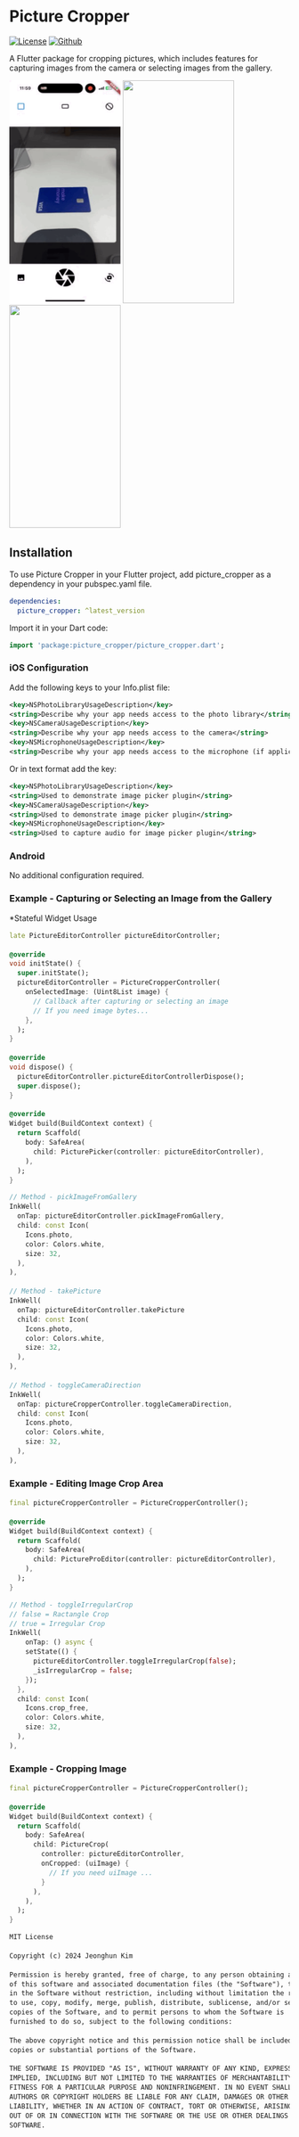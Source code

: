 # Picture Cropper

[![License](https://img.shields.io/badge/License-MIT-blue.svg)](https://opensource.org/licenses/MIT)
[![Github](https://img.shields.io/badge/github-jhk-orange?logo=github&logoColor=white)](https://github.com/jhk-im)

A Flutter package for cropping pictures, which includes features for capturing images from the camera or selecting images from the gallery.

<p>
  <img src="https://github.com/jhk-im/picture_cropper/blob/main/readme/ex.gif?raw=true" width="200" height="400"/>
  <img src="https://github.com/jhk-im/picture_cropper/blob/main/readme/ex_01.png?raw=true" width="200" height="400"/>
  <img src="https://github.com/jhk-im/picture_cropper/blob/main/readme/ex_02.png?raw=true" width="200" height="400"/>
</p>

## Installation

To use Picture Cropper in your Flutter project, add picture_cropper as a dependency in your pubspec.yaml file.

```yaml
dependencies:
  picture_cropper: ^latest_version
```

Import it in your Dart code:

```dart
import 'package:picture_cropper/picture_cropper.dart';
```

### iOS Configuration
Add the following keys to your Info.plist file:

```xml
<key>NSPhotoLibraryUsageDescription</key>
<string>Describe why your app needs access to the photo library</string>
<key>NSCameraUsageDescription</key>
<string>Describe why your app needs access to the camera</string>
<key>NSMicrophoneUsageDescription</key>
<string>Describe why your app needs access to the microphone (if applicable)</string>
```

Or in text format add the key:

```xml
<key>NSPhotoLibraryUsageDescription</key>
<string>Used to demonstrate image picker plugin</string>
<key>NSCameraUsageDescription</key>
<string>Used to demonstrate image picker plugin</string>
<key>NSMicrophoneUsageDescription</key>
<string>Used to capture audio for image picker plugin</string>
```

### Android

No additional configuration required.

### Example - Capturing or Selecting an Image from the Gallery

*Stateful Widget Usage

```dart
late PictureEditorController pictureEditorController;

@override
void initState() {
  super.initState();
  pictureEditorController = PictureCropperController(
    onSelectedImage: (Uint8List image) {
      // Callback after capturing or selecting an image
      // If you need image bytes...
    },
  );
}

@override
void dispose() {
  pictureEditorController.pictureEditorControllerDispose();
  super.dispose();
}

@override
Widget build(BuildContext context) {
  return Scaffold(
    body: SafeArea(  
      child: PicturePicker(controller: pictureEditorController),
    ),
  );
}
```
```dart
// Method - pickImageFromGallery
InkWell(
  onTap: pictureEditorController.pickImageFromGallery,
  child: const Icon(
    Icons.photo,
    color: Colors.white,
    size: 32,
  ),
),

// Method - takePicture
InkWell(
  onTap: pictureEditorController.takePicture
  child: const Icon(
    Icons.photo,
    color: Colors.white,
    size: 32,
  ),
),

// Method - toggleCameraDirection
InkWell(
  onTap: pictureCropperController.toggleCameraDirection,
  child: const Icon(
    Icons.photo,
    color: Colors.white,
    size: 32,
  ),
),
```

### Example - Editing Image Crop Area

```dart
final pictureCropperController = PictureCropperController();

@override
Widget build(BuildContext context) {
  return Scaffold(
    body: SafeArea(
      child: PictureProEditor(controller: pictureEditorController),
    ),
  );
}
```
```dart
// Method - toggleIrregularCrop
// false = Ractangle Crop
// true = Irregular Crop
InkWell(
    onTap: () async {
    setState(() {
      pictureEditorController.toggleIrregularCrop(false);
      _isIrregularCrop = false;
    });
  },
  child: const Icon(
    Icons.crop_free,
    color: Colors.white,
    size: 32,
  ),
),
```

### Example -  Cropping Image

```dart
final pictureCropperController = PictureCropperController();

@override
Widget build(BuildContext context) {
  return Scaffold(
    body: SafeArea(
      child: PictureCrop(
        controller: pictureEditorController,
        onCropped: (uiImage) {
          // If you need uiImage ...
        }
      ),
    ),
  );
}
```

```txt
MIT License

Copyright (c) 2024 Jeonghun Kim

Permission is hereby granted, free of charge, to any person obtaining a copy
of this software and associated documentation files (the "Software"), to deal
in the Software without restriction, including without limitation the rights
to use, copy, modify, merge, publish, distribute, sublicense, and/or sell
copies of the Software, and to permit persons to whom the Software is
furnished to do so, subject to the following conditions:

The above copyright notice and this permission notice shall be included in all
copies or substantial portions of the Software.

THE SOFTWARE IS PROVIDED "AS IS", WITHOUT WARRANTY OF ANY KIND, EXPRESS OR
IMPLIED, INCLUDING BUT NOT LIMITED TO THE WARRANTIES OF MERCHANTABILITY,
FITNESS FOR A PARTICULAR PURPOSE AND NONINFRINGEMENT. IN NO EVENT SHALL THE
AUTHORS OR COPYRIGHT HOLDERS BE LIABLE FOR ANY CLAIM, DAMAGES OR OTHER
LIABILITY, WHETHER IN AN ACTION OF CONTRACT, TORT OR OTHERWISE, ARISING FROM,
OUT OF OR IN CONNECTION WITH THE SOFTWARE OR THE USE OR OTHER DEALINGS IN THE
SOFTWARE.
```
